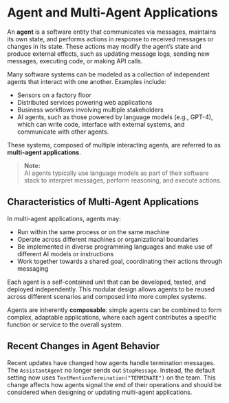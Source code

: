 # Agent and Multi-Agent Applications

An **agent** is a software entity that communicates via messages, maintains its own state, and performs actions in response to received messages or changes in its state. These actions may modify the agent’s state and produce external effects, such as updating message logs, sending new messages, executing code, or making API calls.

Many software systems can be modeled as a collection of independent agents that interact with one another. Examples include:

- Sensors on a factory floor
- Distributed services powering web applications
- Business workflows involving multiple stakeholders
- AI agents, such as those powered by language models (e.g., GPT-4), which can write code, interface with external systems, and communicate with other agents.

These systems, composed of multiple interacting agents, are referred to as **multi-agent applications**.

> **Note:**  
> AI agents typically use language models as part of their software stack to interpret messages, perform reasoning, and execute actions.

## Characteristics of Multi-Agent Applications

In multi-agent applications, agents may:

- Run within the same process or on the same machine
- Operate across different machines or organizational boundaries
- Be implemented in diverse programming languages and make use of different AI models or instructions
- Work together towards a shared goal, coordinating their actions through messaging

Each agent is a self-contained unit that can be developed, tested, and deployed independently. This modular design allows agents to be reused across different scenarios and composed into more complex systems.

Agents are inherently **composable**: simple agents can be combined to form complex, adaptable applications, where each agent contributes a specific function or service to the overall system.

## Recent Changes in Agent Behavior

Recent updates have changed how agents handle termination messages. The `AssistantAgent` no longer sends out `StopMessage`. Instead, the default setting now uses `TextMentionTermination("TERMINATE")` on the team. This change affects how agents signal the end of their operations and should be considered when designing or updating multi-agent applications.